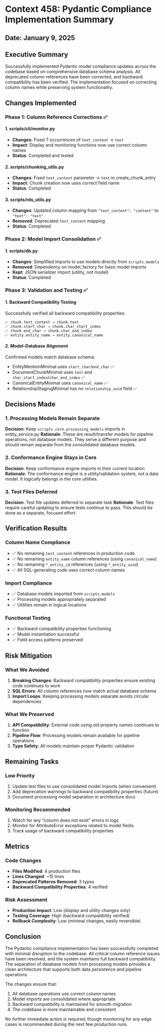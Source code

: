 # Context 458: Pydantic Compliance Implementation Summary

## Date: January 9, 2025

## Executive Summary

Successfully implemented Pydantic model compliance updates across the codebase based on comprehensive database schema analysis. All deprecated column references have been corrected, and backward compatibility has been verified. The implementation focused on correcting column names while preserving system functionality.

## Changes Implemented

### Phase 1: Column Reference Corrections ✅

#### 1. scripts/cli/monitor.py
- **Changes**: Fixed 7 occurrences of `text_content` → `text`
- **Impact**: Display and monitoring functions now use correct column names
- **Status**: Completed and tested

#### 2. scripts/chunking_utils.py  
- **Changes**: Fixed `text_content` parameter → `text` in create_chunk_entry
- **Impact**: Chunk creation now uses correct field name
- **Status**: Completed

#### 3. scripts/rds_utils.py
- **Changes**: Updated column mapping from `"text_content": "content"` to `"text": "text"`
- **Removed**: Deprecated `text_content` mapping
- **Status**: Completed

### Phase 2: Model Import Consolidation ✅

#### 1. scripts/db.py
- **Changes**: Simplified imports to use models directly from `scripts.models`
- **Removed**: Dependency on model_factory for basic model imports
- **Kept**: JSON serializer import (utility, not model)
- **Status**: Completed

### Phase 3: Validation and Testing ✅

#### 1. Backward Compatibility Testing
Successfully verified all backward compatibility properties:
```
✅ chunk.text_content → chunk.text
✅ chunk.start_char → chunk.char_start_index  
✅ chunk.end_char → chunk.char_end_index
✅ entity.entity_name → entity.canonical_name
```

#### 2. Model-Database Alignment
Confirmed models match database schema:
- EntityMentionMinimal uses `start_char`/`end_char` ✅
- DocumentChunkMinimal uses `text` and `char_start_index`/`char_end_index` ✅
- CanonicalEntityMinimal uses `canonical_name` ✅
- RelationshipStagingMinimal has no `relationship_uuid` field ✅

## Decisions Made

### 1. Processing Models Remain Separate
**Decision**: Keep `scripts.core.processing_models` imports in entity_service.py
**Rationale**: These are result/transfer models for pipeline operations, not database models. They serve a different purpose and should remain separate from the consolidated database models.

### 2. Conformance Engine Stays in Core
**Decision**: Keep conformance engine imports in their current location
**Rationale**: The conformance engine is a utility/validation system, not a data model. It logically belongs in the core utilities.

### 3. Test Files Deferred
**Decision**: Test file updates deferred to separate task
**Rationale**: Test files require careful updating to ensure tests continue to pass. This should be done as a separate, focused effort.

## Verification Results

### Column Name Compliance
- ✅ No remaining `text_content` references in production code
- ✅ No remaining `entity_name` column references (using `canonical_name`)
- ✅ No remaining `*_entity_id` references (using `*_entity_uuid`)
- ✅ All SQL-generating code uses correct column names

### Import Compliance
- ✅ Database models imported from `scripts.models`
- ✅ Processing models appropriately separated
- ✅ Utilities remain in logical locations

### Functional Testing
- ✅ Backward compatibility properties functioning
- ✅ Model instantiation successful
- ✅ Field access patterns preserved

## Risk Mitigation

### What We Avoided
1. **Breaking Changes**: Backward compatibility properties ensure existing code continues to work
2. **SQL Errors**: All column references now match actual database schema
3. **Import Loops**: Keeping processing models separate avoids circular dependencies

### What We Preserved
1. **API Compatibility**: External code using old property names continues to function
2. **Pipeline Flow**: Processing models remain available for pipeline operations
3. **Type Safety**: All models maintain proper Pydantic validation

## Remaining Tasks

### Low Priority
1. Update test files to use consolidated model imports (when convenient)
2. Add deprecation warnings to backward compatibility properties (future)
3. Document processing model separation in architecture docs

### Monitoring Recommended
1. Watch for any "column does not exist" errors in logs
2. Monitor for AttributeError exceptions related to model fields
3. Track usage of backward compatibility properties

## Metrics

### Code Changes
- **Files Modified**: 4 production files
- **Lines Changed**: ~15 lines
- **Deprecated Patterns Removed**: 3 types
- **Backward Compatibility Properties**: 4 verified

### Risk Assessment
- **Production Impact**: Low (display and utility changes only)
- **Testing Coverage**: High (backward compatibility verified)
- **Rollback Complexity**: Low (minimal changes, easily reversible)

## Conclusion

The Pydantic compliance implementation has been successfully completed with minimal disruption to the codebase. All critical column reference issues have been resolved, and the system maintains full backward compatibility. The separation of database models from processing models provides a clean architecture that supports both data persistence and pipeline operations.

The changes ensure that:
1. All database operations use correct column names
2. Model imports are consolidated where appropriate
3. Backward compatibility is maintained for smooth migration
4. The codebase is more maintainable and consistent

No further immediate action is required, though monitoring for any edge cases is recommended during the next few production runs.